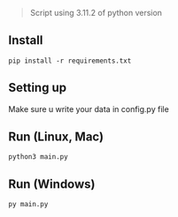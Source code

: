 > Script using 3.11.2 of python version

## Install
```shell
pip install -r requirements.txt
```

## Setting up
Make sure u write your data in config.py file

## Run (Linux, Mac)
```shell
python3 main.py
```

## Run (Windows)
```shell
py main.py
```

